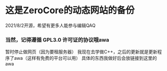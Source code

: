# 这是ZeroCore的动态网站的备份
2021/8/2开源，希望有更多人能参与编辑QAQ
### 当然，记得遵循 GPL3.0 许可证的协议哦awa
暂时停止做网页（因为要租服务器）
我现在去学做C++，之后的更新就是更新程序了awa（这样有免费的平台可以用）
具体的东西我做好后会放链接到这里的awa
